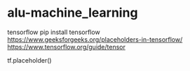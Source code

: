 # alu-machine_learning
tensorflow
 pip install tensorflow 
https://www.geeksforgeeks.org/placeholders-in-tensorflow/
https://www.tensorflow.org/guide/tensor

 tf.placeholder()

